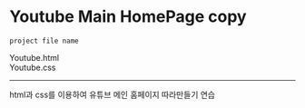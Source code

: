 # Youtube Main HomePage copy

`project file name`

Youtube.html  
Youtube.css
<hr>
html과 css를 이용하여 유튜브 메인 홈페이지 따라만들기 연습


